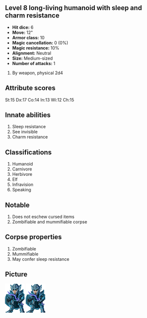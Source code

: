## Level 8 long-living humanoid with sleep and charm resistance

- **Hit dice:** 6
- **Move:** 12"
- **Armor class:** 10
- **Magic cancellation:** 0 (0%)
- **Magic resistance:** 10%
- **Alignment:** Neutral
- **Size:** Medium-sized
- **Number of attacks:** 1
1. By weapon, physical 2d4

## Attribute scores

St:15 Dx:17 Co:14 In:13 Wi:12 Ch:15

## Innate abilities

1. Sleep resistance
2. See invisible
3. Charm resistance

## Classifications

1. Humanoid
2. Carnivore
3. Herbivore
4. Elf
5. Infravision
6. Speaking

## Notable

1. Does not eschew cursed items
2. Zombifiable and mummifiable corpse

## Corpse properties

1. Zombifiable
2. Mummifiable
3. May confer sleep resistance

## Picture

![Grey-elf](https://github.com/hyvanmielenpelit/GnollHackTileSet/blob/main/Monsters/grey-elf/grey-elf.png?raw=true) ![Grey-elf](https://github.com/hyvanmielenpelit/GnollHackTileSet/blob/main/Monsters/grey-elf/grey-elf_female.png?raw=true)
